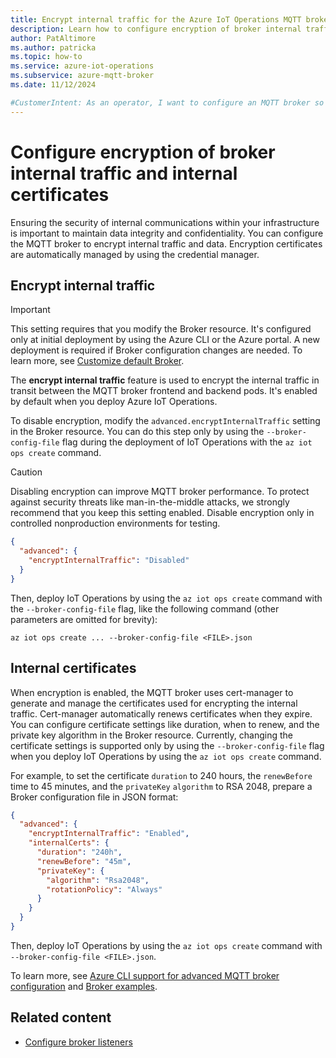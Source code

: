 ```yaml
---
title: Encrypt internal traffic for the Azure IoT Operations MQTT broker
description: Learn how to configure encryption of broker internal traffic and internal certificates for the Azure IoT Operations MQTT broker.
author: PatAltimore
ms.author: patricka
ms.topic: how-to
ms.service: azure-iot-operations
ms.subservice: azure-mqtt-broker
ms.date: 11/12/2024

#CustomerIntent: As an operator, I want to configure an MQTT broker so that I can encrypt internal communication and data.
---
```


# Configure encryption of broker internal traffic and internal certificates

Ensuring the security of internal communications within your infrastructure is important to maintain data integrity and confidentiality. You can configure the MQTT broker to encrypt internal traffic and data. Encryption certificates are automatically managed by using the credential manager.

## Encrypt internal traffic

> [!IMPORTANT]
> This setting requires that you modify the Broker resource. It's configured only at initial deployment by using the Azure CLI or the Azure portal. A new deployment is required if Broker configuration changes are needed. To learn more, see [Customize default Broker](./overview-broker.md#customize-default-broker).

The **encrypt internal traffic** feature is used to encrypt the internal traffic in transit between the MQTT broker frontend and backend pods. It's enabled by default when you deploy Azure IoT Operations.

To disable encryption, modify the `advanced.encryptInternalTraffic` setting in the Broker resource. You can do this step only by using the `--broker-config-file` flag during the deployment of IoT Operations with the `az iot ops create` command.

> [!CAUTION]
> Disabling encryption can improve MQTT broker performance. To protect against security threats like man-in-the-middle attacks, we strongly recommend that you keep this setting enabled. Disable encryption only in controlled nonproduction environments for testing.

```json
{
  "advanced": {
    "encryptInternalTraffic": "Disabled"
  }
}
```

Then, deploy IoT Operations by using the `az iot ops create` command with the `--broker-config-file` flag, like the following command (other parameters are omitted for brevity):

```azurecli
az iot ops create ... --broker-config-file <FILE>.json
```

## Internal certificates

When encryption is enabled, the MQTT broker uses cert-manager to generate and manage the certificates used for encrypting the internal traffic. Cert-manager automatically renews certificates when they expire. You can configure certificate settings like duration, when to renew, and the private key algorithm in the Broker resource. Currently, changing the certificate settings is supported only by using the `--broker-config-file` flag when you deploy IoT Operations by using the `az iot ops create` command.

For example, to set the certificate `duration` to 240 hours, the `renewBefore` time to 45 minutes, and the `privateKey` `algorithm` to RSA 2048, prepare a Broker configuration file in JSON format:

```json
{
  "advanced": {
    "encryptInternalTraffic": "Enabled", 
    "internalCerts": {
      "duration": "240h",
      "renewBefore": "45m",
      "privateKey": {
        "algorithm": "Rsa2048",
        "rotationPolicy": "Always"
      }
    }
  }
}
```

Then, deploy IoT Operations by using the `az iot ops create` command with `--broker-config-file <FILE>.json`.

To learn more, see [Azure CLI support for advanced MQTT broker configuration](https://aka.ms/aziotops-broker-config) and [Broker examples](/rest/api/iotoperations/broker/create-or-update#examples).

## Related content

- [Configure broker listeners](./howto-configure-brokerlistener.md)